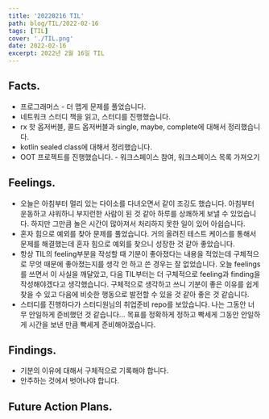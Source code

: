 ```yaml
---
title: '20220216 TIL'
path: blog/TIL/2022-02-16
tags: [TIL]
cover: './TIL.png'
date: 2022-02-16
excerpt: 2022년 2월 16일 TIL
---
```


## Facts.

- 프로그래머스 - 더 맵게 문제를 풀었습니다.
- 네트워크 스터디 책을 읽고, 스터디를 진행했습니다.
- rx 핫 옵저버블, 콜드 옵저버블과 single, maybe, complete에 대해서 정리했습니다.
- kotlin sealed class에 대해서 정리했습니다.
- OOT 프로젝트를 진행했습니다. - 워크스페이스 참여, 워크스페이스 목록 가져오기

## Feelings.

- 오늘은 아침부터 멀리 있는 다이소를 다녀오면서 같이 조깅도 했습니다. 아침부터 운동하고 샤워하니 부지런한 사람이 된 것 같아 하루를 상쾌하게 보낼 수 있었습니다. 하지만 그만큼 놀은 시간이 많아져서 처리하지 못한 일이 있어 아쉽습니다.
- 혼자 힘으로 예외를 찾아 문제를 풀었습니다. 거의 올려진 테스트 케이스를 통해서 문제를 해결했는데 혼자 힘으로 예외를 찾으니 성장한 것 같아 좋았습니다.
- 항상 TIL의 feeling부분을 작성할 때 기분이 좋아졌다는 내용을 적었는데 구체적으로 무엇 때문에 좋아졌는지를 생각 안 하고 쓴 경우는 잘 없었습니다. 오늘 feelings를 쓰면서 이 사실을 깨달았고, 다음 TIL부터는 더 구체적으로 feeling과 finding을 작성해야겠다고 생각했습니다. 구체적으로 생각하고 쓰니 기분이 좋은 이유를 쉽게 찾을 수 있고 다음에 비슷한 행동으로 발전할 수 있을 것 같아 좋은 것 같습니다.
- 스터디를 진행하다가 스터디원님의 취업준비 repo를 보았습니다. 나는 그동안 너무 안일하게 준비했던 것 같습니다... 목표를 정확하게 정하고 빡세게 그동안 안일하게 시간을 보낸 만큼 빡세게 준비해야겠습니다.

## Findings.

- 기분의 이유에 대해서 구체적으로 기록해야 합니다.
- 안주하는 것에서 벗어나야 합니다.

## Future Action Plans.
